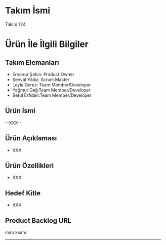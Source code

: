 # **Takım İsmi**

Takım 124

# Ürün İle İlgili Bilgiler

## Takım Elemanları

- Ervanur Şahin: Product Owner
- Şevval Yıldız: Scrum Master
- Leyla Gerez: Team Member/Developer
- Yağmur Dağ:Team Member/Developer
- Betül Erfidan:Team Member/Developer

## Ürün İsmi

--XXX--

## Ürün Açıklaması

- XXX 

## Ürün Özellikleri

- XXX

## Hedef Kitle

- XXX

## Product Backlog URL

miro kısmı

---
